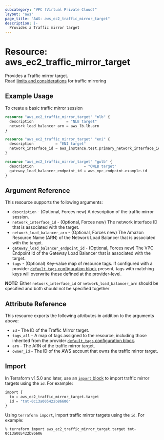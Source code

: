 ```yaml
---
subcategory: "VPC (Virtual Private Cloud)"
layout: "aws"
page_title: "AWS: aws_ec2_traffic_mirror_target"
description: |-
  Provides a Traffic mirror target
---
```


# Resource: aws_ec2_traffic_mirror_target

Provides a Traffic mirror target.  
Read [limits and considerations](https://docs.aws.amazon.com/vpc/latest/mirroring/traffic-mirroring-considerations.html) for traffic mirroring

## Example Usage

To create a basic traffic mirror session

```terraform
resource "aws_ec2_traffic_mirror_target" "nlb" {
  description               = "NLB target"
  network_load_balancer_arn = aws_lb.lb.arn
}

resource "aws_ec2_traffic_mirror_target" "eni" {
  description          = "ENI target"
  network_interface_id = aws_instance.test.primary_network_interface_id
}

resource "aws_ec2_traffic_mirror_target" "gwlb" {
  description                       = "GWLB target"
  gateway_load_balancer_endpoint_id = aws_vpc_endpoint.example.id
}
```

## Argument Reference

This resource supports the following arguments:

* `description` - (Optional, Forces new) A description of the traffic mirror session.
* `network_interface_id` - (Optional, Forces new) The network interface ID that is associated with the target.
* `network_load_balancer_arn` - (Optional, Forces new) The Amazon Resource Name (ARN) of the Network Load Balancer that is associated with the target.
* `gateway_load_balancer_endpoint_id` - (Optional, Forces new) The VPC Endpoint Id of the Gateway Load Balancer that is associated with the target.
* `tags` - (Optional) Key-value map of resource tags. If configured with a provider [`default_tags` configuration block](https://registry.terraform.io/providers/hashicorp/aws/latest/docs#default_tags-configuration-block) present, tags with matching keys will overwrite those defined at the provider-level.

**NOTE:** Either `network_interface_id` or `network_load_balancer_arn` should be specified and both should not be specified together

## Attribute Reference

This resource exports the following attributes in addition to the arguments above:

* `id` - The ID of the Traffic Mirror target.
* `tags_all` - A map of tags assigned to the resource, including those inherited from the provider [`default_tags` configuration block](https://registry.terraform.io/providers/hashicorp/aws/latest/docs#default_tags-configuration-block).
* `arn` - The ARN of the traffic mirror target.
* `owner_id` - The ID of the AWS account that owns the traffic mirror target.

## Import

In Terraform v1.5.0 and later, use an [`import` block](https://developer.hashicorp.com/terraform/language/import) to import traffic mirror targets using the `id`. For example:

```terraform
import {
  to = aws_ec2_traffic_mirror_target.target
  id = "tmt-0c13a005422b86606"
}
```

Using `terraform import`, import traffic mirror targets using the `id`. For example:

```console
% terraform import aws_ec2_traffic_mirror_target.target tmt-0c13a005422b86606
```
